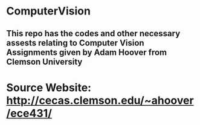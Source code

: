 # ComputerVision

## This repo has the codes and other necessary assests relating to Computer Vision Assignments given by Adam Hoover from Clemson University

# Source Website: http://cecas.clemson.edu/~ahoover/ece431/
